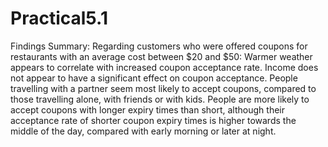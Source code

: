 # Practical5.1
Findings Summary:
Regarding customers who were offered coupons for restaurants with an average cost between $20 and $50:
  Warmer weather appears to correlate with increased coupon acceptance rate.
  Income does not appear to have a significant effect on coupon acceptance.
  People travelling with a partner seem most likely to accept coupons, compared to those travelling alone, with friends or with kids.
  People are more likely to accept coupons with longer expiry times than short, although their acceptance rate of shorter coupon expiry times is higher towards the middle of the day, compared with early morning or later at night.
  
  
  
